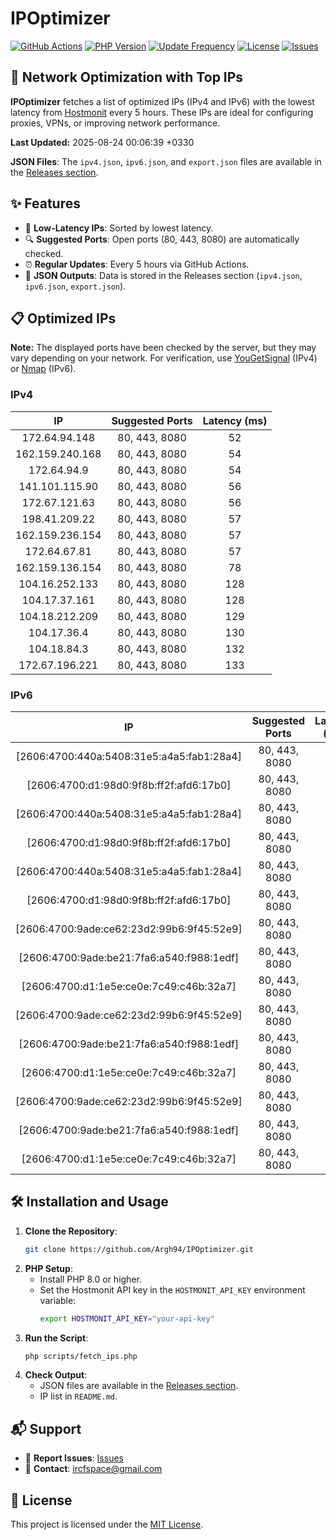 # IPOptimizer

[![GitHub Actions](https://github.com/Argh94/IPOptimizer/workflows/IPOptimizer/badge.svg)](https://github.com/Argh94/IPOptimizer/actions)
[![PHP Version](https://img.shields.io/badge/PHP-8.0-blue)](https://www.php.net)
[![Update Frequency](https://img.shields.io/badge/Updates-Every%205%20Hours-green)](https://github.com/Argh94/IPOptimizer)
[![License](https://img.shields.io/badge/License-MIT-yellow)](https://opensource.org/licenses/MIT)
[![Issues](https://img.shields.io/github/issues/Argh94/IPOptimizer)](https://github.com/Argh94/IPOptimizer/issues)

## 🚀 Network Optimization with Top IPs

**IPOptimizer** fetches a list of optimized IPs (IPv4 and IPv6) with the lowest latency from [Hostmonit](https://hostmonit.com/) every 5 hours. These IPs are ideal for configuring proxies, VPNs, or improving network performance.

**Last Updated:** 2025-08-24 00:06:39 +0330

**JSON Files**: The `ipv4.json`, `ipv6.json`, and `export.json` files are available in the [Releases section](https://github.com/Argh94/IPOptimizer/releases).

## ✨ Features
- 📡 **Low-Latency IPs**: Sorted by lowest latency.
- 🔍 **Suggested Ports**: Open ports (80, 443, 8080) are automatically checked.
- ⏰ **Regular Updates**: Every 5 hours via GitHub Actions.
- 📄 **JSON Outputs**: Data is stored in the Releases section (`ipv4.json`, `ipv6.json`, `export.json`).

## 📋 Optimized IPs

**Note:** The displayed ports have been checked by the server, but they may vary depending on your network. For verification, use [YouGetSignal](https://www.yougetsignal.com/tools/open-ports/) (IPv4) or [Nmap](https://nmap.org/) (IPv6).

### IPv4
| IP | Suggested Ports | Latency (ms) |
|:---:|:---------------:|:------------:|
| 172.64.94.148 | 80, 443, 8080 | 52 |
| 162.159.240.168 | 80, 443, 8080 | 54 |
| 172.64.94.9 | 80, 443, 8080 | 54 |
| 141.101.115.90 | 80, 443, 8080 | 56 |
| 172.67.121.63 | 80, 443, 8080 | 56 |
| 198.41.209.22 | 80, 443, 8080 | 57 |
| 162.159.236.154 | 80, 443, 8080 | 57 |
| 172.64.67.81 | 80, 443, 8080 | 57 |
| 162.159.136.154 | 80, 443, 8080 | 78 |
| 104.16.252.133 | 80, 443, 8080 | 128 |
| 104.17.37.161 | 80, 443, 8080 | 128 |
| 104.18.212.209 | 80, 443, 8080 | 129 |
| 104.17.36.4 | 80, 443, 8080 | 130 |
| 104.18.84.3 | 80, 443, 8080 | 132 |
| 172.67.196.221 | 80, 443, 8080 | 133 |

### IPv6
| IP | Suggested Ports | Latency (ms) |
|:---:|:---------------:|:------------:|
| [2606:4700:440a:5408:31e5:a4a5:fab1:28a4] | 80, 443, 8080 | 3 |
| [2606:4700:d1:98d0:9f8b:ff2f:afd6:17b0] | 80, 443, 8080 | 3 |
| [2606:4700:440a:5408:31e5:a4a5:fab1:28a4] | 80, 443, 8080 | 3 |
| [2606:4700:d1:98d0:9f8b:ff2f:afd6:17b0] | 80, 443, 8080 | 3 |
| [2606:4700:440a:5408:31e5:a4a5:fab1:28a4] | 80, 443, 8080 | 3 |
| [2606:4700:d1:98d0:9f8b:ff2f:afd6:17b0] | 80, 443, 8080 | 3 |
| [2606:4700:9ade:ce62:23d2:99b6:9f45:52e9] | 80, 443, 8080 | 4 |
| [2606:4700:9ade:be21:7fa6:a540:f988:1edf] | 80, 443, 8080 | 4 |
| [2606:4700:d1:1e5e:ce0e:7c49:c46b:32a7] | 80, 443, 8080 | 4 |
| [2606:4700:9ade:ce62:23d2:99b6:9f45:52e9] | 80, 443, 8080 | 4 |
| [2606:4700:9ade:be21:7fa6:a540:f988:1edf] | 80, 443, 8080 | 4 |
| [2606:4700:d1:1e5e:ce0e:7c49:c46b:32a7] | 80, 443, 8080 | 4 |
| [2606:4700:9ade:ce62:23d2:99b6:9f45:52e9] | 80, 443, 8080 | 4 |
| [2606:4700:9ade:be21:7fa6:a540:f988:1edf] | 80, 443, 8080 | 4 |
| [2606:4700:d1:1e5e:ce0e:7c49:c46b:32a7] | 80, 443, 8080 | 4 |

## 🛠️ Installation and Usage
1. **Clone the Repository**:
   ```bash
   git clone https://github.com/Argh94/IPOptimizer.git
   ```
2. **PHP Setup**:
   - Install PHP 8.0 or higher.
   - Set the Hostmonit API key in the `HOSTMONIT_API_KEY` environment variable:
     ```bash
     export HOSTMONIT_API_KEY="your-api-key"
     ```
3. **Run the Script**:
   ```bash
   php scripts/fetch_ips.php
   ```
4. **Check Output**:
   - JSON files are available in the [Releases section](https://github.com/Argh94/IPOptimizer/releases).
   - IP list in `README.md`.

## 📬 Support
- 🐛 **Report Issues**: [Issues](https://github.com/Argh94/IPOptimizer/issues)
- 📧 **Contact**: [ircfspace@gmail.com](mailto:ircfspace@gmail.com)

## 📄 License
This project is licensed under the [MIT License](https://github.com/Argh94/HandWave/blob/main/LICENCE).
